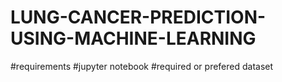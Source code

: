 # LUNG-CANCER-PREDICTION-USING-MACHINE-LEARNING
#requirements
#jupyter notebook
#required or prefered dataset
